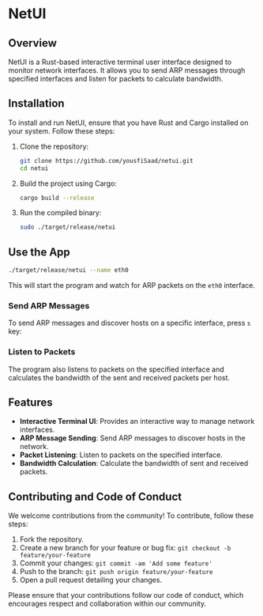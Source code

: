 # NetUI

## Overview

NetUI is a Rust-based interactive terminal user interface designed to monitor network interfaces. It allows you to send ARP messages through specified interfaces and listen for packets to calculate bandwidth.

## Installation

To install and run NetUI, ensure that you have Rust and Cargo installed on your system. Follow these steps:

1. Clone the repository:

   ```sh
   git clone https://github.com/yousfiSaad/netui.git
   cd netui
   ```

2. Build the project using Cargo:

   ```sh
   cargo build --release
   ```

3. Run the compiled binary:
   ```sh
   sudo ./target/release/netui
   ```

## Use the App

```sh
./target/release/netui --name eth0
```

This will start the program and watch for ARP packets on the `eth0` interface.

### Send ARP Messages

To send ARP messages and discover hosts on a specific interface, press `s` key:

### Listen to Packets

The program also listens to packets on the specified interface and calculates the bandwidth of the sent and received packets per host.

## Features

- **Interactive Terminal UI**: Provides an interactive way to manage network interfaces.
- **ARP Message Sending**: Send ARP messages to discover hosts in the network.
- **Packet Listening**: Listen to packets on the specified interface.
- **Bandwidth Calculation**: Calculate the bandwidth of sent and received packets.

## Contributing and Code of Conduct

We welcome contributions from the community! To contribute, follow these steps:

1. Fork the repository.
2. Create a new branch for your feature or bug fix: `git checkout -b feature/your-feature`
3. Commit your changes: `git commit -am 'Add some feature'`
4. Push to the branch: `git push origin feature/your-feature`
5. Open a pull request detailing your changes.

Please ensure that your contributions follow our code of conduct, which encourages respect and collaboration within our community.

